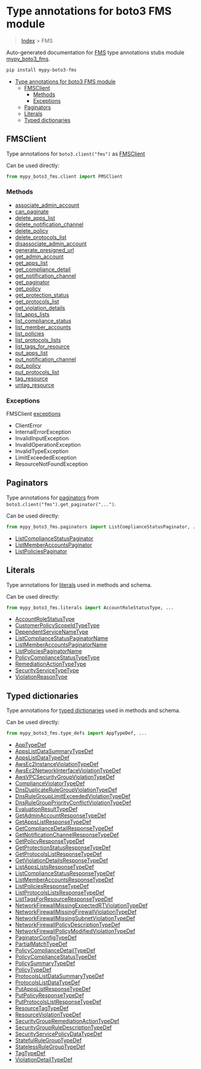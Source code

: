 # Type annotations for boto3 FMS module

> [Index](..) > FMS

Auto-generated documentation for
[FMS](https://boto3.amazonaws.com/v1/documentation/api/1.17.76/reference/services/fms.html#FMS)
type annotations stubs module
[mypy_boto3_fms](https://pypi.org/project/mypy-boto3-fms/).

```bash
pip install mypy-boto3-fms
```

- [Type annotations for boto3 FMS module](#type-annotations-for-boto3-fms-module)
  - [FMSClient](#fmsclient)
    - [Methods](#methods)
    - [Exceptions](#exceptions)
  - [Paginators](#paginators)
  - [Literals](#literals)
  - [Typed dictionaries](#typed-dictionaries)

## FMSClient

Type annotations for `boto3.client("fms")` as [FMSClient](./client.md)

Can be used directly:

```python
from mypy_boto3_fms.client import FMSClient
```

### Methods

- [associate_admin_account](./client.md#associate_admin_account)
- [can_paginate](./client.md#can_paginate)
- [delete_apps_list](./client.md#delete_apps_list)
- [delete_notification_channel](./client.md#delete_notification_channel)
- [delete_policy](./client.md#delete_policy)
- [delete_protocols_list](./client.md#delete_protocols_list)
- [disassociate_admin_account](./client.md#disassociate_admin_account)
- [generate_presigned_url](./client.md#generate_presigned_url)
- [get_admin_account](./client.md#get_admin_account)
- [get_apps_list](./client.md#get_apps_list)
- [get_compliance_detail](./client.md#get_compliance_detail)
- [get_notification_channel](./client.md#get_notification_channel)
- [get_paginator](./client.md#get_paginator)
- [get_policy](./client.md#get_policy)
- [get_protection_status](./client.md#get_protection_status)
- [get_protocols_list](./client.md#get_protocols_list)
- [get_violation_details](./client.md#get_violation_details)
- [list_apps_lists](./client.md#list_apps_lists)
- [list_compliance_status](./client.md#list_compliance_status)
- [list_member_accounts](./client.md#list_member_accounts)
- [list_policies](./client.md#list_policies)
- [list_protocols_lists](./client.md#list_protocols_lists)
- [list_tags_for_resource](./client.md#list_tags_for_resource)
- [put_apps_list](./client.md#put_apps_list)
- [put_notification_channel](./client.md#put_notification_channel)
- [put_policy](./client.md#put_policy)
- [put_protocols_list](./client.md#put_protocols_list)
- [tag_resource](./client.md#tag_resource)
- [untag_resource](./client.md#untag_resource)

### Exceptions

FMSClient [exceptions](./client.md#exceptions)

- ClientError
- InternalErrorException
- InvalidInputException
- InvalidOperationException
- InvalidTypeException
- LimitExceededException
- ResourceNotFoundException

## Paginators

Type annotations for [paginators](./paginators.md) from
`boto3.client("fms").get_paginator("...")`.

Can be used directly:

```python
from mypy_boto3_fms.paginators import ListComplianceStatusPaginator, ...
```

- [ListComplianceStatusPaginator](./paginators.md#listcompliancestatuspaginator)
- [ListMemberAccountsPaginator](./paginators.md#listmemberaccountspaginator)
- [ListPoliciesPaginator](./paginators.md#listpoliciespaginator)

## Literals

Type annotations for [literals](./literals.md) used in methods and schema.

Can be used directly:

```python
from mypy_boto3_fms.literals import AccountRoleStatusType, ...
```

- [AccountRoleStatusType](./literals.md#accountrolestatustype)
- [CustomerPolicyScopeIdTypeType](./literals.md#customerpolicyscopeidtypetype)
- [DependentServiceNameType](./literals.md#dependentservicenametype)
- [ListComplianceStatusPaginatorName](./literals.md#listcompliancestatuspaginatorname)
- [ListMemberAccountsPaginatorName](./literals.md#listmemberaccountspaginatorname)
- [ListPoliciesPaginatorName](./literals.md#listpoliciespaginatorname)
- [PolicyComplianceStatusTypeType](./literals.md#policycompliancestatustypetype)
- [RemediationActionTypeType](./literals.md#remediationactiontypetype)
- [SecurityServiceTypeType](./literals.md#securityservicetypetype)
- [ViolationReasonType](./literals.md#violationreasontype)

## Typed dictionaries

Type annotations for [typed dictionaries](./type_defs.md) used in methods and
schema.

Can be used directly:

```python
from mypy_boto3_fms.type_defs import AppTypeDef, ...
```

- [AppTypeDef](./type_defs.md#apptypedef)
- [AppsListDataSummaryTypeDef](./type_defs.md#appslistdatasummarytypedef)
- [AppsListDataTypeDef](./type_defs.md#appslistdatatypedef)
- [AwsEc2InstanceViolationTypeDef](./type_defs.md#awsec2instanceviolationtypedef)
- [AwsEc2NetworkInterfaceViolationTypeDef](./type_defs.md#awsec2networkinterfaceviolationtypedef)
- [AwsVPCSecurityGroupViolationTypeDef](./type_defs.md#awsvpcsecuritygroupviolationtypedef)
- [ComplianceViolatorTypeDef](./type_defs.md#complianceviolatortypedef)
- [DnsDuplicateRuleGroupViolationTypeDef](./type_defs.md#dnsduplicaterulegroupviolationtypedef)
- [DnsRuleGroupLimitExceededViolationTypeDef](./type_defs.md#dnsrulegrouplimitexceededviolationtypedef)
- [DnsRuleGroupPriorityConflictViolationTypeDef](./type_defs.md#dnsrulegrouppriorityconflictviolationtypedef)
- [EvaluationResultTypeDef](./type_defs.md#evaluationresulttypedef)
- [GetAdminAccountResponseTypeDef](./type_defs.md#getadminaccountresponsetypedef)
- [GetAppsListResponseTypeDef](./type_defs.md#getappslistresponsetypedef)
- [GetComplianceDetailResponseTypeDef](./type_defs.md#getcompliancedetailresponsetypedef)
- [GetNotificationChannelResponseTypeDef](./type_defs.md#getnotificationchannelresponsetypedef)
- [GetPolicyResponseTypeDef](./type_defs.md#getpolicyresponsetypedef)
- [GetProtectionStatusResponseTypeDef](./type_defs.md#getprotectionstatusresponsetypedef)
- [GetProtocolsListResponseTypeDef](./type_defs.md#getprotocolslistresponsetypedef)
- [GetViolationDetailsResponseTypeDef](./type_defs.md#getviolationdetailsresponsetypedef)
- [ListAppsListsResponseTypeDef](./type_defs.md#listappslistsresponsetypedef)
- [ListComplianceStatusResponseTypeDef](./type_defs.md#listcompliancestatusresponsetypedef)
- [ListMemberAccountsResponseTypeDef](./type_defs.md#listmemberaccountsresponsetypedef)
- [ListPoliciesResponseTypeDef](./type_defs.md#listpoliciesresponsetypedef)
- [ListProtocolsListsResponseTypeDef](./type_defs.md#listprotocolslistsresponsetypedef)
- [ListTagsForResourceResponseTypeDef](./type_defs.md#listtagsforresourceresponsetypedef)
- [NetworkFirewallMissingExpectedRTViolationTypeDef](./type_defs.md#networkfirewallmissingexpectedrtviolationtypedef)
- [NetworkFirewallMissingFirewallViolationTypeDef](./type_defs.md#networkfirewallmissingfirewallviolationtypedef)
- [NetworkFirewallMissingSubnetViolationTypeDef](./type_defs.md#networkfirewallmissingsubnetviolationtypedef)
- [NetworkFirewallPolicyDescriptionTypeDef](./type_defs.md#networkfirewallpolicydescriptiontypedef)
- [NetworkFirewallPolicyModifiedViolationTypeDef](./type_defs.md#networkfirewallpolicymodifiedviolationtypedef)
- [PaginatorConfigTypeDef](./type_defs.md#paginatorconfigtypedef)
- [PartialMatchTypeDef](./type_defs.md#partialmatchtypedef)
- [PolicyComplianceDetailTypeDef](./type_defs.md#policycompliancedetailtypedef)
- [PolicyComplianceStatusTypeDef](./type_defs.md#policycompliancestatustypedef)
- [PolicySummaryTypeDef](./type_defs.md#policysummarytypedef)
- [PolicyTypeDef](./type_defs.md#policytypedef)
- [ProtocolsListDataSummaryTypeDef](./type_defs.md#protocolslistdatasummarytypedef)
- [ProtocolsListDataTypeDef](./type_defs.md#protocolslistdatatypedef)
- [PutAppsListResponseTypeDef](./type_defs.md#putappslistresponsetypedef)
- [PutPolicyResponseTypeDef](./type_defs.md#putpolicyresponsetypedef)
- [PutProtocolsListResponseTypeDef](./type_defs.md#putprotocolslistresponsetypedef)
- [ResourceTagTypeDef](./type_defs.md#resourcetagtypedef)
- [ResourceViolationTypeDef](./type_defs.md#resourceviolationtypedef)
- [SecurityGroupRemediationActionTypeDef](./type_defs.md#securitygroupremediationactiontypedef)
- [SecurityGroupRuleDescriptionTypeDef](./type_defs.md#securitygroupruledescriptiontypedef)
- [SecurityServicePolicyDataTypeDef](./type_defs.md#securityservicepolicydatatypedef)
- [StatefulRuleGroupTypeDef](./type_defs.md#statefulrulegrouptypedef)
- [StatelessRuleGroupTypeDef](./type_defs.md#statelessrulegrouptypedef)
- [TagTypeDef](./type_defs.md#tagtypedef)
- [ViolationDetailTypeDef](./type_defs.md#violationdetailtypedef)
